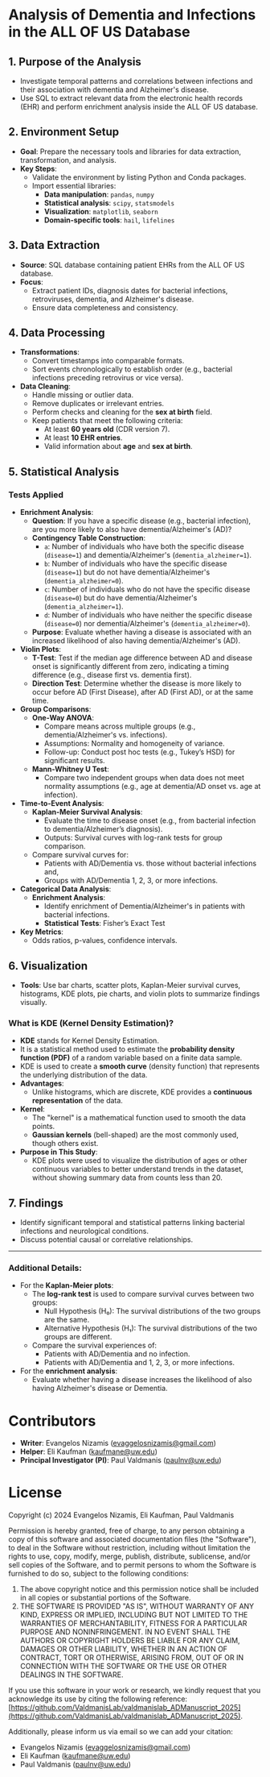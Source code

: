 # Analysis of Dementia and Infections in the ALL OF US Database

## 1. Purpose of the Analysis
- Investigate temporal patterns and correlations between infections and their association with dementia and Alzheimer's disease.
- Use SQL to extract relevant data from the electronic health records (EHR) and perform enrichment analysis inside the ALL OF US database.

## 2. Environment Setup
- **Goal**: Prepare the necessary tools and libraries for data extraction, transformation, and analysis.
- **Key Steps**:
    - Validate the environment by listing Python and Conda packages.
    - Import essential libraries:
        - **Data manipulation**: `pandas`, `numpy`
        - **Statistical analysis**: `scipy`, `statsmodels`
        - **Visualization**: `matplotlib`, `seaborn`
        - **Domain-specific tools**: `hail`, `lifelines`

## 3. Data Extraction
- **Source**: SQL database containing patient EHRs from the ALL OF US database.
- **Focus**:
    - Extract patient IDs, diagnosis dates for bacterial infections, retroviruses, dementia, and Alzheimer's disease.
    - Ensure data completeness and consistency.

## 4. Data Processing
- **Transformations**:
    - Convert timestamps into comparable formats.
    - Sort events chronologically to establish order (e.g., bacterial infections preceding retrovirus or vice versa).
- **Data Cleaning**:
    - Handle missing or outlier data.
    - Remove duplicates or irrelevant entries.
    - Perform checks and cleaning for the **sex at birth** field.
    - Keep patients that meet the following criteria:
        - At least **60 years old** (CDR version 7).
        - At least **10 EHR entries**.
        - Valid information about **age** and **sex at birth**.

## 5. Statistical Analysis
### Tests Applied
- **Enrichment Analysis**:
    - **Question**: If you have a specific disease (e.g., bacterial infection), are you more likely to also have dementia/Alzheimer's (AD)?
    - **Contingency Table Construction**:
        - `a`: Number of individuals who have both the specific disease (`disease=1`) and dementia/Alzheimer's (`dementia_alzheimer=1`).
        - `b`: Number of individuals who have the specific disease (`disease=1`) but do not have dementia/Alzheimer's (`dementia_alzheimer=0`).
        - `c`: Number of individuals who do not have the specific disease (`disease=0`) but do have dementia/Alzheimer's (`dementia_alzheimer=1`).
        - `d`: Number of individuals who have neither the specific disease (`disease=0`) nor dementia/Alzheimer's (`dementia_alzheimer=0`).
    - **Purpose**: Evaluate whether having a disease is associated with an increased likelihood of also having dementia/Alzheimer's (AD).
- **Violin Plots**:
    - **T-Test**: Test if the median age difference between AD and disease onset is significantly different from zero, indicating a timing difference (e.g., disease first vs. dementia first).
    - **Direction Test**: Determine whether the disease is more likely to occur before AD (First Disease), after AD (First AD), or at the same time.
- **Group Comparisons**:
    - **One-Way ANOVA**:
        - Compare means across multiple groups (e.g., dementia/Alzheimer's vs. infections).
        - Assumptions: Normality and homogeneity of variance.
        - Follow-up: Conduct post hoc tests (e.g., Tukey’s HSD) for significant results.
    - **Mann-Whitney U Test**:
        - Compare two independent groups when data does not meet normality assumptions (e.g., age at dementia/AD onset vs. age at infection).
- **Time-to-Event Analysis**:
    - **Kaplan-Meier Survival Analysis**:
        - Evaluate the time to disease onset (e.g., from bacterial infection to dementia/Alzheimer’s diagnosis).
        - Outputs: Survival curves with log-rank tests for group comparison.
    - Compare survival curves for:
        - Patients with AD/Dementia vs. those without bacterial infections and,
        - Groups with AD/Dementia 1, 2, 3, or more infections.
- **Categorical Data Analysis**:
    - **Enrichment Analysis**:
        - Identify enrichment of Dementia/Alzheimer's in patients with bacterial infections.
        - **Statistical Tests**: Fisher’s Exact Test
- **Key Metrics**:
    - Odds ratios, p-values, confidence intervals.

## 6. Visualization
- **Tools**: Use bar charts, scatter plots, Kaplan-Meier survival curves, histograms, KDE plots, pie charts, and violin plots to summarize findings visually.

### What is KDE (Kernel Density Estimation)?
- **KDE** stands for Kernel Density Estimation.
- It is a statistical method used to estimate the **probability density function (PDF)** of a random variable based on a finite data sample.
- KDE is used to create a **smooth curve** (density function) that represents the underlying distribution of the data.
- **Advantages**:
    - Unlike histograms, which are discrete, KDE provides a **continuous representation** of the data.
- **Kernel**:
    - The "kernel" is a mathematical function used to smooth the data points.
    - **Gaussian kernels** (bell-shaped) are the most commonly used, though others exist.
- **Purpose in This Study**:
    - KDE plots were used to visualize the distribution of ages or other continuous variables to better understand trends in the dataset, without showing summary data from counts less than 20.

## 7. Findings
- Identify significant temporal and statistical patterns linking bacterial infections and neurological conditions.
- Discuss potential causal or correlative relationships.

---

### Additional Details:
- For the **Kaplan-Meier plots**:
    - The **log-rank test** is used to compare survival curves between two groups:
        - Null Hypothesis (H₀): The survival distributions of the two groups are the same.
        - Alternative Hypothesis (H₁): The survival distributions of the two groups are different.
    - Compare the survival experiences of:
        - Patients with AD/Dementia and no infection.
        - Patients with AD/Dementia and 1, 2, 3, or more infections.
- For the **enrichment analysis**:
    - Evaluate whether having a disease increases the likelihood of also having Alzheimer's disease or Dementia.
# Contributors

- **Writer**: Evangelos Nizamis ([evaggelosnizamis@gmail.com](mailto:enizamis@uw.edu))
- **Helper**: Eli Kaufman ([kaufmane@uw.edu](mailto:kaufmane@uw.edu))
- **Principal Investigator (PI)**: Paul Valdmanis ([paulnv@uw.edu](mailto:paulnv@uw.edu))

# License

Copyright (c) 2024 Evangelos Nizamis, Eli Kaufman, Paul Valdmanis

Permission is hereby granted, free of charge, to any person obtaining a copy of this software and associated documentation files (the "Software"), to deal in the Software without restriction, including without limitation the rights to use, copy, modify, merge, publish, distribute, sublicense, and/or sell copies of the Software, and to permit persons to whom the Software is furnished to do so, subject to the following conditions:

1. The above copyright notice and this permission notice shall be included in all copies or substantial portions of the Software.
2. THE SOFTWARE IS PROVIDED "AS IS", WITHOUT WARRANTY OF ANY KIND, EXPRESS OR IMPLIED, INCLUDING BUT NOT LIMITED TO THE WARRANTIES OF MERCHANTABILITY, FITNESS FOR A PARTICULAR PURPOSE AND NONINFRINGEMENT. IN NO EVENT SHALL THE AUTHORS OR COPYRIGHT HOLDERS BE LIABLE FOR ANY CLAIM, DAMAGES OR OTHER LIABILITY, WHETHER IN AN ACTION OF CONTRACT, TORT OR OTHERWISE, ARISING FROM, OUT OF OR IN CONNECTION WITH THE SOFTWARE OR THE USE OR OTHER DEALINGS IN THE SOFTWARE.

If you use this software in your work or research, we kindly request that you acknowledge its use by citing the following reference:  
[https://github.com/ValdmanisLab/valdmanislab_ADManuscript_2025](https://github.com/ValdmanisLab/valdmanislab_ADManuscript_2025).

Additionally, please inform us via email so we can add your citation:
- Evangelos Nizamis ([evaggelosnizamis@gmail.com](mailto:enizamis@uw.edu))
- Eli Kaufman ([kaufmane@uw.edu](mailto:kaufmane@uw.edu))
- Paul Valdmanis ([paulnv@uw.edu](mailto:paulnv@uw.edu))
